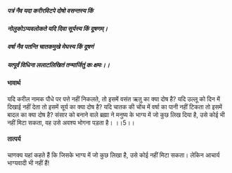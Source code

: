 ##### पत्रं नैव यदा करीरविटपे दोषो वसन्तस्य किं
##### नोलुकोऽप्यवलोकते यदि दिवा सूर्यस्य किं दूषणम्।
##### वर्षा नैव पतन्ति चातकमुखे मेघस्य किं दूषणं
##### यत्पूर्वं विधिना ललाटलिखितं तन्मार्जितुं कः क्षमः।। 

#### भावार्थ

यदि करील नामक पौधे पर पत्ते नहीं निकलते, तो इसमें वसंत ऋतु का क्या दोष है? यदि उल्लू को दिन में दिखाई नहीं देता तो इसमें सूर्य का क्या दोष है? यदि चातक की चोंच में वर्षा का पानी नहीं टिकता तो इसमें बादल का क्या दोष है? संसार को बनाने वाले ब्रह्मा ने मनुष्य के भाग्य में जो कुछ लिख दिया है, उसे कोई भी नहीं मिटा सकता, वह उसे अवश्य भोगना पड़ता है। ।।5।।

#### तात्पर्य

चाणक्य यहां कहते हैं कि जिसके भाग्य में जो कुछ लिखा है, उसे कोई नहीं मिटा सकता। लेकिन आचार्य भाग्यवादी भी नहीं हैं!